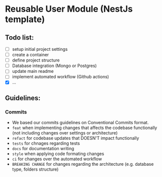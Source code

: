 # Reusable User Module (NestJs template)

## Todo list:
- [ ] setup initial project settings
- [ ] create a container
- [ ] define project structure
- [ ] Database integration (Mongo or Postgres)
- [ ] update main readme
- [ ] implement automated workflow (Github actions)
- [x] ...

## Guidelines:

### Commits
 - We based our commits guidelines on Conventional Commits format.
 - ```feat``` when implementing changes that affects the codebase functionally (not including changes over settings or architecture)
 - ```refact``` for codebase updates that DOESN'T impact functionally
 - ```tests``` for chnages regarding tests
 - ```docs``` for documentation writing
 - ```style``` when applying code formating changes
 - ```ci``` for changes over the automated workflow
 - ```BREAKING CHANGE``` for changes regarding the architecture (e.g. database type, folders structure)
